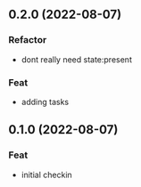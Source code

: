 ## 0.2.0 (2022-08-07)

### Refactor

- dont really need state:present

### Feat

- adding tasks

## 0.1.0 (2022-08-07)

### Feat

- initial checkin

